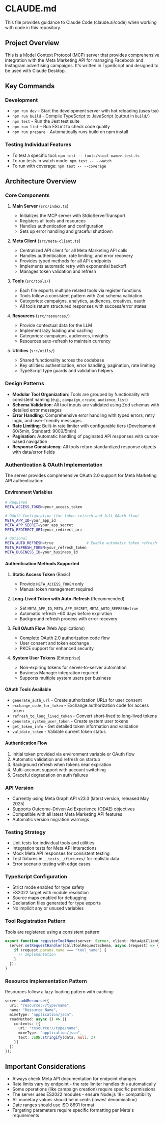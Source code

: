# CLAUDE.md

This file provides guidance to Claude Code (claude.ai/code) when working with code in this repository.

## Project Overview

This is a Model Context Protocol (MCP) server that provides comprehensive integration with the Meta Marketing API for managing Facebook and Instagram advertising campaigns. It's written in TypeScript and designed to be used with Claude Desktop.

## Key Commands

### Development
- `npm run dev` - Start the development server with hot reloading (uses tsx)
- `npm run build` - Compile TypeScript to JavaScript (output in `build/`)
- `npm test` - Run the Jest test suite
- `npm run lint` - Run ESLint to check code quality
- `npm run prepare` - Automatically runs build on npm install

### Testing Individual Features
- To test a specific tool: `npm test -- tools/<tool-name>.test.ts`
- To run tests in watch mode: `npm test -- --watch`
- To run with coverage: `npm test -- --coverage`

## Architecture Overview

### Core Components

1. **Main Server** (`src/index.ts`)
   - Initializes the MCP server with StdioServerTransport
   - Registers all tools and resources
   - Handles authentication and configuration
   - Sets up error handling and graceful shutdown

2. **Meta Client** (`src/meta-client.ts`)
   - Centralized API client for all Meta Marketing API calls
   - Handles authentication, rate limiting, and error recovery
   - Provides typed methods for all API endpoints
   - Implements automatic retry with exponential backoff
   - Manages token validation and refresh

3. **Tools** (`src/tools/`)
   - Each file exports multiple related tools via register functions
   - Tools follow a consistent pattern with Zod schema validation
   - Categories: campaigns, analytics, audiences, creatives, oauth
   - All tools return structured responses with success/error states

4. **Resources** (`src/resources/`)
   - Provide contextual data for the LLM
   - Implement lazy loading and caching
   - Categories: campaigns, audiences, insights
   - Resources auto-refresh to maintain currency

5. **Utilities** (`src/utils/`)
   - Shared functionality across the codebase
   - Key utilities: authentication, error handling, pagination, rate limiting
   - TypeScript type guards and validation helpers

### Design Patterns

- **Modular Tool Organization**: Tools are grouped by functionality with consistent naming (e.g., `campaign_create`, `audience_list`)
- **Schema Validation**: All tool inputs are validated using Zod schemas with detailed error messages
- **Error Handling**: Comprehensive error handling with typed errors, retry logic, and user-friendly messages
- **Rate Limiting**: Built-in rate limiter with configurable tiers (Development: 60/5min, Standard: 9000/5min)
- **Pagination**: Automatic handling of paginated API responses with cursor-based navigation
- **Response Consistency**: All tools return standardized response objects with data/error fields

### Authentication & OAuth Implementation

The server provides comprehensive OAuth 2.0 support for Meta Marketing API authentication:

#### Environment Variables
```bash
# Required
META_ACCESS_TOKEN=your_access_token

# OAuth Configuration (for token refresh and full OAuth flow)
META_APP_ID=your_app_id
META_APP_SECRET=your_app_secret
META_REDIRECT_URI=your_redirect_uri

# Optional
META_AUTO_REFRESH=true               # Enable automatic token refresh
META_REFRESH_TOKEN=your_refresh_token
META_BUSINESS_ID=your_business_id
```

#### Authentication Methods Supported

1. **Static Access Token** (Basic)
   - Provide `META_ACCESS_TOKEN` only
   - Manual token management required

2. **Long-Lived Token with Auto-Refresh** (Recommended)
   - Set `META_APP_ID`, `META_APP_SECRET`, `META_AUTO_REFRESH=true`
   - Automatic refresh ~60 days before expiration
   - Background refresh process with error recovery

3. **Full OAuth Flow** (Web Applications)
   - Complete OAuth 2.0 authorization code flow
   - User consent and token exchange
   - PKCE support for enhanced security

4. **System User Tokens** (Enterprise)
   - Non-expiring tokens for server-to-server automation
   - Business Manager integration required
   - Supports multiple system users per business

#### OAuth Tools Available

- `generate_auth_url` - Create authorization URLs for user consent
- `exchange_code_for_token` - Exchange authorization code for access token
- `refresh_to_long_lived_token` - Convert short-lived to long-lived tokens
- `generate_system_user_token` - Create system user tokens
- `get_token_info` - Get detailed token information and validation
- `validate_token` - Validate current token status

#### Authentication Flow
1. Initial token provided via environment variable or OAuth flow
2. Automatic validation and refresh on startup
3. Background refresh when tokens near expiration
4. Multi-account support with account switching
5. Graceful degradation on auth failures

### API Version

- Currently using Meta Graph API v23.0 (latest version, released May 2025)
- Supports Outcome-Driven Ad Experience (ODAE) objectives
- Compatible with all latest Meta Marketing API features
- Automatic version migration warnings

### Testing Strategy

- Unit tests for individual tools and utilities
- Integration tests for Meta API interactions
- Mock Meta API responses for consistent testing
- Test fixtures in `__tests__/fixtures/` for realistic data
- Error scenario testing with edge cases

### TypeScript Configuration

- Strict mode enabled for type safety
- ES2022 target with module resolution
- Source maps enabled for debugging
- Declaration files generated for type exports
- No implicit any or unused variables

### Tool Registration Pattern

Tools are registered using a consistent pattern:
```typescript
export function registerToolName(server: Server, client: MetaApiClient) {
  server.setRequestHandler(CallToolRequestSchema, async (request) => {
    if (request.params.name === "tool_name") {
      // Implementation
    }
  });
}
```

### Resource Implementation Pattern

Resources follow a lazy-loading pattern with caching:
```typescript
server.addResource({
  uri: "resource://type/name",
  name: "Resource Name",
  mimeType: "application/json",
  readMethod: async () => ({
    contents: [{
      uri: "resource://type/name",
      mimeType: "application/json",
      text: JSON.stringify(data, null, 2)
    }]
  })
});
```

## Important Considerations

- Always check Meta API documentation for endpoint changes
- Rate limits vary by endpoint - the rate limiter handles this automatically
- Some operations (like campaign creation) require specific permissions
- The server uses ES2022 modules - ensure Node.js 18+ compatibility
- All monetary values should be in cents (lowest denomination)
- Date ranges should use ISO 8601 format
- Targeting parameters require specific formatting per Meta's requirements